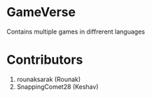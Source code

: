 # GameVerse
Contains multiple games in diffrerent languages


# Contributors
1. rounaksarak (Rounak)
2. SnappingComet28 (Keshav)
